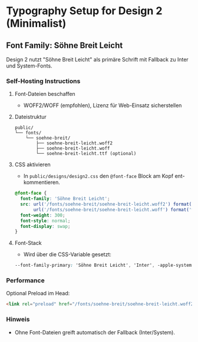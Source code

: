 # Typography Setup for Design 2 (Minimalist)

## Font Family: Söhne Breit Leicht

Design 2 nutzt "Söhne Breit Leicht" als primäre Schrift mit Fallback zu Inter und System-Fonts.

### Self-Hosting Instructions

1. Font-Dateien beschaffen
   - WOFF2/WOFF (empfohlen), Lizenz für Web-Einsatz sicherstellen

2. Dateistruktur
   ```
   public/
   └── fonts/
       └── soehne-breit/
           ├── soehne-breit-leicht.woff2
           ├── soehne-breit-leicht.woff
           └── soehne-breit-leicht.ttf (optional)
   ```

3. CSS aktivieren
   - In `public/designs/design2.css` den `@font-face` Block am Kopf ent-kommentieren.

   ```css
   @font-face {
     font-family: 'Söhne Breit Leicht';
     src: url('/fonts/soehne-breit/soehne-breit-leicht.woff2') format('woff2'),
          url('/fonts/soehne-breit/soehne-breit-leicht.woff') format('woff');
     font-weight: 300;
     font-style: normal;
     font-display: swap;
   }
   ```

4. Font-Stack
   - Wird über die CSS-Variable gesetzt:
   ```css
   --font-family-primary: 'Söhne Breit Leicht', 'Inter', -apple-system, BlinkMacSystemFont, 'Segoe UI', system-ui, sans-serif;
   ```

### Performance

Optional Preload im Head:
```html
<link rel="preload" href="/fonts/soehne-breit/soehne-breit-leicht.woff2" as="font" type="font/woff2" crossorigin>
```

### Hinweis
- Ohne Font-Dateien greift automatisch der Fallback (Inter/System).
